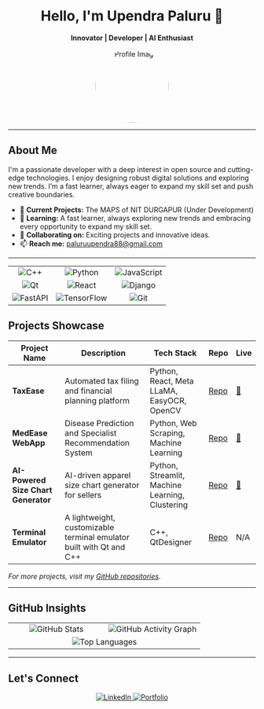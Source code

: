 <div align="center">
  <h1>Hello, I'm Upendra Paluru 👋</h1>
  <p><strong>Innovator | Developer | AI Enthusiast</strong></p>
  <img src="https://github.com/UpendrA-StaRK.png" alt="Profile Image" width="150" style="border-radius: 50%;" />
</div>

---

## About Me

I'm a passionate developer with a deep interest in open source and cutting-edge technologies. I enjoy designing robust digital solutions and exploring new trends. I’m a fast learner, always eager to expand my skill set and push creative boundaries.

- 🔭 **Current Projects:**  The MAPS of NIT DURGAPUR (Under Development) 
- 🌱 **Learning:** A fast learner, always exploring new trends and embracing every opportunity to expand my skill set.  
- 👯 **Collaborating on:** Exciting projects and innovative ideas.  
- 📫 **Reach me:** [paluruupendra88@gmail.com](mailto:paluruupendra88@gmail.com)  

---

<table align="center"> <tr> <td align="center"> <img src="https://img.shields.io/badge/C++-00599C?style=for-the-badge&logo=cplusplus&logoColor=white" alt="C++" /> </td> <td align="center"> <img src="https://img.shields.io/badge/Python-3776AB?style=for-the-badge&logo=python&logoColor=white" alt="Python" /> </td> <td align="center"> <img src="https://img.shields.io/badge/JavaScript-F7DF1E?style=for-the-badge&logo=javascript&logoColor=black" alt="JavaScript" /> </td> </tr> <tr> <td align="center"> <img src="https://img.shields.io/badge/Qt-41CD52?style=for-the-badge&logo=qt&logoColor=white" alt="Qt" /> </td> <td align="center"> <img src="https://img.shields.io/badge/React-20232A?style=for-the-badge&logo=react&logoColor=61DAFB" alt="React" /> </td> <td align="center"> <img src="https://img.shields.io/badge/Django-092E20?style=for-the-badge&logo=django&logoColor=white" alt="Django" /> </td> </tr> <tr> <td align="center"> <img src="https://img.shields.io/badge/FastAPI-009688?style=for-the-badge&logo=fastapi&logoColor=white" alt="FastAPI" /> </td> <td align="center"> <img src="https://img.shields.io/badge/TensorFlow-FF6F00?style=for-the-badge&logo=tensorflow&logoColor=white" alt="TensorFlow" /> </td> <td align="center"> <img src="https://img.shields.io/badge/Git-F05032?style=for-the-badge&logo=git&logoColor=white" alt="Git" /> </td> </tr> </table>

## Projects Showcase

| **Project Name**                           | **Description**                                                       | **Tech Stack**                                      | **Repo**                                                               | **Live**                                                       |
|-------------------------------------------|-----------------------------------------------------------------------|-----------------------------------------------------|------------------------------------------------------------------------|----------------------------------------------------------------|
| **TaxEase**                               | Automated tax filing and financial planning platform | Python, React, Meta LLaMA, EasyOCR, OpenCV         | [Repo](https://github.com/UpendrA-StaRK/TaxEase)                      | [🔗](https://taxease-ai.vercel.app/) |
| **MedEase WebApp**                         | Disease Prediction and Specialist Recommendation System              | Python, Web Scraping, Machine Learning                 | [Repo](https://github.com/UpendrA-StaRK/MedEase_WebApp)                | [🔗](https://medeasewebapp-rshiqykq54d4cgj4285ahp.streamlit.app/) |
| **AI-Powered Size Chart Generator**       | AI-driven apparel size chart generator for sellers                    | Python, Streamlit, Machine Learning, Clustering    | [Repo](https://github.com/UpendrA-StaRK/Flipkart-Grid-6.0/)            | [🔗](https://upendra-stark-flipkart-grid-6-0-app-3qsoh7.streamlit.app/) |
| **Terminal Emulator**                     | A lightweight, customizable terminal emulator built with Qt and C++  | C++, QtDesigner                                    | [Repo](https://github.com/UpendrA-StaRK/Term_Emulator)                 | N/A |
  
_For more projects, visit my [GitHub repositories](https://github.com/UpendrA-StaRK)._  

---

## GitHub Insights

<div align="center">
  <table>
    <tr>
      <td align="center" width="50%">
        <img src="https://github-readme-stats.vercel.app/api?username=UpendrA-StaRK&show_icons=true&theme=dark&hide=prs,issues&bg_color=00000000" alt="GitHub Stats" />
      </td>
      <td align="center" width="50%">
        <img src="https://github-readme-activity-graph.vercel.app/graph?username=UpendrA-StaRK&theme=green&bg_color=00000000" alt="GitHub Activity Graph" />
      </td>
    </tr>
    <tr>
      <td align="center" colspan="2">
        <img src="https://github-readme-stats.vercel.app/api/top-langs/?username=UpendrA-StaRK&layout=compact&theme=dark&bg_color=00000000" alt="Top Languages" />
      </td>
    </tr>
  </table>
</div>

---

## Let's Connect

<div align="center">
  <a href="https://www.linkedin.com/in/upendra-paluru/" target="_blank">
    <img src="https://img.shields.io/badge/LinkedIn-0A66C2?style=for-the-badge&logo=linkedin&logoColor=white" alt="LinkedIn" />
  </a>
  <a href="https://upendrastark.dev" target="_blank">
    <img src="https://img.shields.io/badge/Portfolio-000000?style=for-the-badge&logo=about.me&logoColor=white" alt="Portfolio" />
  </a>
</div>
